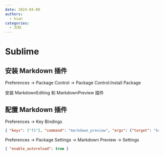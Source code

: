 ```yaml
---
date: 2024-04-08
authors:
  - kian
categories:
  - 文档
---
```


# **Sublime**
<!-- more -->

## 安装 Markdown 插件
Preferences -> Package Control -> Package Control:Install Package

安装 MarkdownEditing 和 MarkdownPreview 插件

## 配置 Markdown 插件
Preferences -> Key Bindings

```json
{ "keys": ["f1"], "command": "markdown_preview", "args": {"target": "browser", "parser":"markdown"} }
```

Preferences -> Package Settings -> Markdown Preview -> Settings

```json
{ "enable_autoreload": true }
```